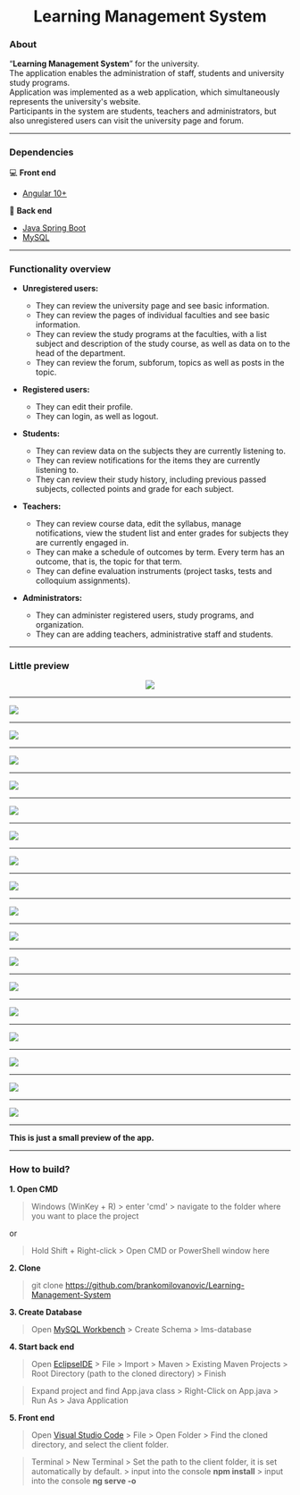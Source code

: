 <h1 align="center"> Learning Management System</h1>

### About
“**Learning Management System**” for the university.<br>
The application enables the administration of staff, students and university study programs.<br>
Application was implemented as a web application, which simultaneously represents the university's website.<br>
Participants in the system are students, teachers and administrators, but also unregistered users can visit the university page and forum.<br>

<hr>

### Dependencies
💻 **Front end**
- [Angular 10+](https://angular.io)

🚀 **Back end**
- [Java Spring Boot](https://spring.io/projects/spring-boot)
- [MySQL](https://www.mysql.com/)

<hr>

### Functionality overview
- **Unregistered users:**
  - They can review the university page and see basic information.
  - They can review the pages of individual faculties and see basic information.
  - They can review the study programs at the faculties, with a list subject and description of the study course, as well as data on to the head of the department.
  - They can review the forum, subforum, topics as well as posts in the topic.
  
- **Registered users:**
  - They can edit their profile.
  - They can login, as well as logout.
  
- **Students:**
  - They can review data on the subjects they are currently listening to.
  - They can review notifications for the items they are currently listening to.
  - They can review their study history, including previous passed subjects, collected points and grade for each subject.
  
- **Teachers:**
  - They can review course data, edit the syllabus, manage notifications, view the student list and enter grades for subjects they are currently engaged in.
  - They can make a schedule of outcomes by term. Every term has an outcome, that is, the topic for that term.
  - They can define evaluation instruments (project tasks, tests and colloquium assignments).
  
- **Administrators:**
  - They can administer registered users, study programs, and organization.
  - They can are adding teachers, administrative staff and students.
  
<hr>

### Little preview
<p align="center">
<kbd><img src="https://user-images.githubusercontent.com/87083680/193859384-a67977db-2e2d-48c3-9a97-1f5e194ffd9d.png"></kbd><hr>
<kbd><img src="https://user-images.githubusercontent.com/87083680/193859342-00cb6f9e-cd3e-44f3-9f9a-88d48947bf9c.png"></kbd><hr>
<kbd><img src="https://user-images.githubusercontent.com/87083680/193859349-f021b10f-4c95-4ba4-9c54-6594d514dccf.png"></kbd><hr>
<kbd><img src="https://user-images.githubusercontent.com/87083680/193859351-f438913f-b691-424c-8399-4b4d8da4fd0e.png"></kbd><hr>
<kbd><img src="https://user-images.githubusercontent.com/87083680/193859352-cf853274-624c-48bb-9f26-e28a7bac9cdf.png"></kbd><hr>
<kbd><img src="https://user-images.githubusercontent.com/87083680/193859353-7917b6ff-722e-45ac-a463-c0b9bef4e023.png"></kbd><hr>
<kbd><img src="https://user-images.githubusercontent.com/87083680/193859355-695d3084-3847-4f61-ab21-01941b6d1c3f.png"></kbd><hr>
<kbd><img src="https://user-images.githubusercontent.com/87083680/193859365-d1a81a11-ca04-4123-bc72-71ef64b9129e.png"></kbd><hr>
<kbd><img src="https://user-images.githubusercontent.com/87083680/193859381-9b6d1bbd-f344-4e40-b892-591598d118b7.png"></kbd><hr>
<kbd><img src="https://user-images.githubusercontent.com/87083680/193859376-9cffa29f-0ce7-463e-b827-56879eba75d0.png"></kbd><hr>
<kbd><img src="https://user-images.githubusercontent.com/87083680/193859379-aad600a3-52c5-4538-a98c-9cc3b9092cbd.png"></kbd><hr>
<kbd><img src="https://user-images.githubusercontent.com/87083680/193859367-7977d485-a5ad-4a74-bcd9-1e302aedfb30.png"></kbd><hr>
<kbd><img src="https://user-images.githubusercontent.com/87083680/193859374-9165cb51-e562-42c6-93c0-b7b47fa1987f.png"></kbd><hr>
<kbd><img src="https://user-images.githubusercontent.com/87083680/193859373-ed33e427-d5de-4cef-9490-48ad8435e565.png"></kbd><hr>
<kbd><img src="https://user-images.githubusercontent.com/87083680/193859363-80adf75c-e2cd-4aee-93ca-df137a117603.png"></kbd><hr>
<kbd><img src="https://user-images.githubusercontent.com/87083680/193859360-d3346df1-bfd4-44fd-91f6-bcf684e70732.png"></kbd><hr>
<kbd><img src="https://user-images.githubusercontent.com/87083680/193859358-abe4d9ea-98f1-46ab-8d9d-4ebaa70780dc.png"></kbd><hr>
<kbd><img src="https://user-images.githubusercontent.com/87083680/193859383-4e4a213e-3002-471a-bc08-21bb04f94fa1.png"></kbd><hr>
</p>

**This is just a small preview of the app.**

<hr>

### How to build?

**1. Open CMD**
> Windows (WinKey + R) > enter 'cmd' > navigate to the folder where you want to place the project

or

> Hold Shift + Right-click > Open CMD or PowerShell window here

**2. Clone**
> git clone https://github.com/brankomilovanovic/Learning-Management-System

**3. Create Database**
> Open [MySQL Workbench](https://www.mysql.com/products/workbench) > Create Schema > lms-database

**4. Start back end**
> Open [EclipseIDE](https://www.eclipse.org/ide) > File > Import > Maven > Existing Maven Projects > Root Directory (path to the cloned directory) > Finish

> Expand project and find App.java class > Right-Click on App.java > Run As > Java Application

**5. Front end**
> Open [Visual Studio Code](https://code.visualstudio.com) > File > Open Folder > Find the cloned directory, and select the client folder.

> Terminal > New Terminal > Set the path to the client folder, it is set automatically by default. > input into the console **npm install** > input into the console **ng serve -o**

